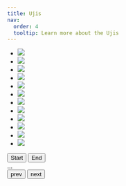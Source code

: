 ```yaml
---
title: Ujis
nav:
  order: 4
  tooltip: Learn more about the Ujis
---
```


<div class="glide">
  <div class="glide__track" data-glide-el="track">
    <ul class="glide__slides">
      <a href="1echan"><li class="glide__slide"><img src="images/1EthanChan.png"></li></a>
      <li class="glide__slide"><img src="images/2NicholasDang.png"></li>
      <li class="glide__slide"><img src="images/3SeanDupiano.png"></li>
      <li class="glide__slide"><img src="images/4KentHoang.png"></li>
      <li class="glide__slide"><img src="images/5AlexNguyen.png"></li>
      <li class="glide__slide"><img src="images/6Redacted.png"></li>
      <li class="glide__slide"><img src="images/7TraceNguyen.png"></li>
      <li class="glide__slide"><img src="images/8WesleyNguyen.png"></li>
      <li class="glide__slide"><img src="images/9TagSison.png"></li>
      <li class="glide__slide"><img src="images/10JerryTa.png"></li>
      <li class="glide__slide"><img src="images/11KennyT.png"></li>
      <li class="glide__slide"><img src="images/12KennyVo.png"></li>
    </ul>
  </div>
  <div data-glide-el="controls">
  <button data-glide-dir="<<">Start</button>
  <button data-glide-dir=">>">End</button>
</div>
<div class="glide__track" data-glide-el="track">...</div>

  <div class="glide__arrows" data-glide-el="controls">
    <button class="glide__arrow glide__arrow--left" data-glide-dir="<">prev</button>
    <button class="glide__arrow glide__arrow--right" data-glide-dir=">">next</button>
  </div>
</div>

<script>
    const config = {
        type: 'carousel',
        perView: 3
    }
  new Glide('.glide', config).mount()
</script>